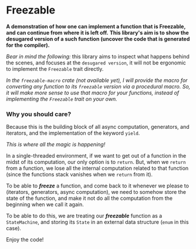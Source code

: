 # Freezable

**A demonstration of how one can implement a function that is Freezable, and can continue from where it is left off.**
**This library's aim is to show the desugared version of a such function (uncover the code that is generated for the compiler).**

*Bear in mind the following:* this library aims to inspect what happens behind the scenes, and focuses at the `desugared version`,
it will not be ergonomic to implement the `Freezable` trait directly.

*In the `freezable-macro` crate (not available yet), I will provide the macro for converting any function to its `freezable`*
*version via a procedural macro. So, it will make more sense to use that macro for your functions,*
*instead of implementing the `Freezable` trait on your own.*

### Why you should care?

Because this is the building block of all async computation, generators, and iterators, and the implementation
of the keyword `yield`.

*This is where all the magic is happening!*

In a single-threaded environment, if we want to get out of a function in the midst of its computation,
our only option is to `return`. But, when we `return` from a function,
we lose all the internal computation related to that function (since the functions stack vanishes when we `return` from it).

To be able to ***freeze*** a function, and come back to it whenever we please to (iterators, generators, async computation),
we need to somehow store the state of the function, and make it not do all the computation from the beginning
when we call it again.

To be able to do this, we are treating our ***freezable*** function as a `StateMachine`, and storing its `State` in an external
data structure (`enum` in this case).

Enjoy the code!
